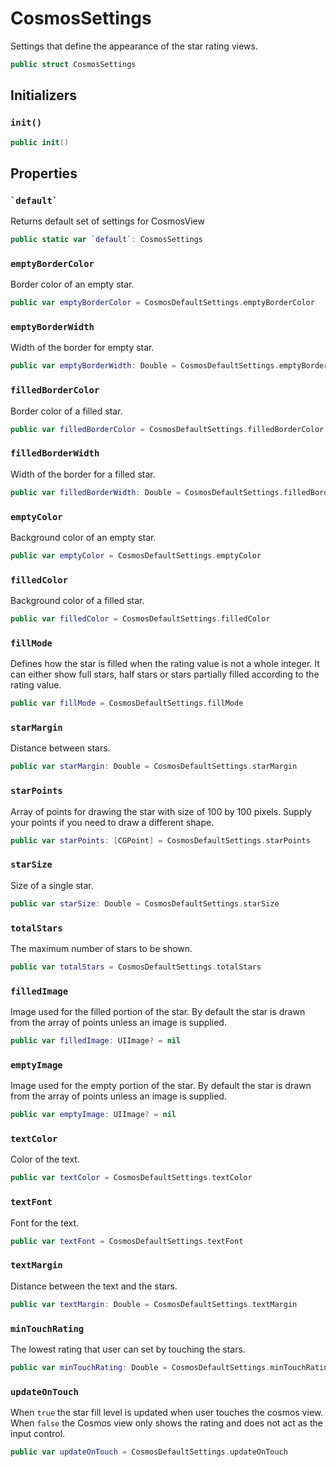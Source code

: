 # CosmosSettings

Settings that define the appearance of the star rating views.

``` swift
public struct CosmosSettings 
```

## Initializers

### `init()`

``` swift
public init() 
```

## Properties

### `` `default` ``

Returns default set of settings for CosmosView

``` swift
public static var `default`: CosmosSettings 
```

### `emptyBorderColor`

Border color of an empty star.

``` swift
public var emptyBorderColor = CosmosDefaultSettings.emptyBorderColor
```

### `emptyBorderWidth`

Width of the border for empty star.

``` swift
public var emptyBorderWidth: Double = CosmosDefaultSettings.emptyBorderWidth
```

### `filledBorderColor`

Border color of a filled star.

``` swift
public var filledBorderColor = CosmosDefaultSettings.filledBorderColor
```

### `filledBorderWidth`

Width of the border for a filled star.

``` swift
public var filledBorderWidth: Double = CosmosDefaultSettings.filledBorderWidth
```

### `emptyColor`

Background color of an empty star.

``` swift
public var emptyColor = CosmosDefaultSettings.emptyColor
```

### `filledColor`

Background color of a filled star.

``` swift
public var filledColor = CosmosDefaultSettings.filledColor
```

### `fillMode`

Defines how the star is filled when the rating value is not a whole integer. It can either show full stars, half stars or stars partially filled according to the rating value.

``` swift
public var fillMode = CosmosDefaultSettings.fillMode
```

### `starMargin`

Distance between stars.

``` swift
public var starMargin: Double = CosmosDefaultSettings.starMargin
```

### `starPoints`

Array of points for drawing the star with size of 100 by 100 pixels. Supply your points if you need to draw a different shape.

``` swift
public var starPoints: [CGPoint] = CosmosDefaultSettings.starPoints
```

### `starSize`

Size of a single star.

``` swift
public var starSize: Double = CosmosDefaultSettings.starSize
```

### `totalStars`

The maximum number of stars to be shown.

``` swift
public var totalStars = CosmosDefaultSettings.totalStars
```

### `filledImage`

Image used for the filled portion of the star. By default the star is drawn from the array of points unless an image is supplied.

``` swift
public var filledImage: UIImage? = nil
```

### `emptyImage`

Image used for the empty portion of the star. By default the star is drawn from the array of points unless an image is supplied.

``` swift
public var emptyImage: UIImage? = nil
```

### `textColor`

Color of the text.

``` swift
public var textColor = CosmosDefaultSettings.textColor
```

### `textFont`

Font for the text.

``` swift
public var textFont = CosmosDefaultSettings.textFont
```

### `textMargin`

Distance between the text and the stars.

``` swift
public var textMargin: Double = CosmosDefaultSettings.textMargin
```

### `minTouchRating`

The lowest rating that user can set by touching the stars.

``` swift
public var minTouchRating: Double = CosmosDefaultSettings.minTouchRating
```

### `updateOnTouch`

When `true` the star fill level is updated when user touches the cosmos view. When `false` the Cosmos view only shows the rating and does not act as the input control.

``` swift
public var updateOnTouch = CosmosDefaultSettings.updateOnTouch
```
